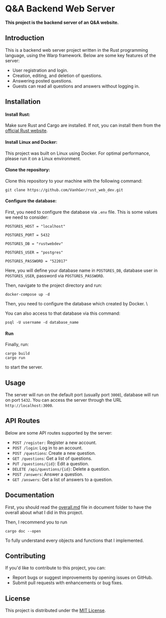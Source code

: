 
# Q&A Backend Web Server

**This project is the backend server of an Q&A website.**

## Introduction

This is a backend web server project written in the Rust programming language, using
the Warp framework. 
Below are some key features of the server:
- User registration and login.
- Creation, editing, and deletion of questions.
- Answering posted questions.
- Guests can read all questions and answers without logging in.

## Installation

#### Install Rust: 

Make sure Rust and Cargo are installed. If not, you can install them from 
the [official Rust website](https://www.rust-lang.org).
#### Install Linux and Docker: 

This project was built on Linux using Docker. For optimal performance, please 
run it on a Linux environment.
#### Clone the repository: 

Clone this repository to your machine with the following command:
```
git clone https://github.com/VanhGer/rust_web_dev.git
```
#### Configure the database:

First, you need to configure the database via `.env` file. This is some values we need to consider:
```
POSTGRES_HOST = "localhost"

POSTGRES_PORT = 5432

POSTGRES_DB = "rustwebdev"

POSTGRES_USER = "postgres"

POSTGRES_PASSWORD = "522017"
```

Here, you will define your database name in `POSTGRES_DB`, database user in `POSTGRES_USER`, password via `POSTGRES_PASSWORD`.

Then, navigate to the project directory and run: 
```
docker-compose up -d
```

Then, you need to configure the database which created by Docker. \

You can also access to that database via this command:

```
psql -U username -d database_name
```


#### Run

Finally, run:
```
cargo build
cargo run
```
to start the server.
## Usage

The server will run on the default port (usually port `3000`), database will run on port `5432`. You can access the server through the URL `http://localhost:3000`.

## API Routes

Below are some API routes supported by the server:
- `POST /register:` Register a new account.
- `POST /login`: Log in to an account.
- `POST /questions`: Create a new question.
- `GET /questions`: Get a list of questions.
- `PUT /questions/{id}`: Edit a question.
- `DELETE /api/questions/{id}`: Delete a question.
- `POST /answers`: Answer a question.
- `GET /answers`: Get a list of answers to a question.

## Documentation

First, you should read the [overall.md](./web/documents/overall.md) file in document folder to have the overall
about what I did in this project.

Then, I recommend you to run 
```
cargo doc --open
```
To fully understand every objects and functions that I implemented.
## Contributing

If you'd like to contribute to this project, you can:

- Report bugs or suggest improvements by opening issues on GitHub.
- Submit pull requests with enhancements or bug fixes.

## License

This project is distributed under the [MIT License](https://en.wikipedia.org/wiki/MIT_License).



